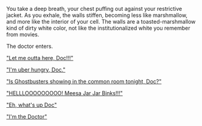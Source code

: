 You take a deep breath, your chest puffing out against your restrictive jacket.
As you exhale, the walls stiffen, becoming less like marshmallow, and more like 
the interior of your cell. The walls are a toasted-marshmallow kind of dirty white 
color, not like the institutionalized white you remember from movies.

The doctor enters.

["Let me outta here, Doc!!!"](let-me-out/let-me-out.md)

["I'm uber hungry, Doc."](hungry/hungry.md)

["Is Ghostbusters showing in the common room tonight, Doc?"](ghostbusters/ghostbusters.md)

["HELLLOOOOOOOOO! Meesa Jar Jar Binks!!!"](jarjar/jarjar.md)

["Eh, what's up Doc"](bugs-bunny/bugs-bunny.md)

["I'm the Doctor"](timelord/timelord.md)

